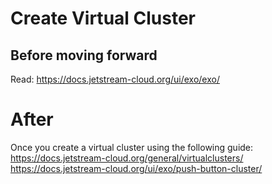 # Create Virtual Cluster

## Before moving forward

Read:
https://docs.jetstream-cloud.org/ui/exo/exo/


# After

Once you create a virtual cluster using the following guide:
https://docs.jetstream-cloud.org/general/virtualclusters/
https://docs.jetstream-cloud.org/ui/exo/push-button-cluster/



#
